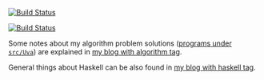[![Build Status](https://travis-ci.org/hi-ogawa/haskell_playground.png?branch=master)](https://travis-ci.org/hi-ogawa/haskell_playground)

[![Build Status](http://jenkins.hiogawa.net/buildStatus/icon?job=haskell_playground)](http://jenkins.hiogawa.net/job/haskell_playground/)

Some notes about my algorithm problem solutions ([programs under `src/Uva`](https://github.com/hi-ogawa/haskell_playground/tree/master/src/Uva))
are explained in [my blog with algorithm tag](http://wp.hiogawa.net/tag/algorithm/).

General things about Haskell can be also found in [my blog with haskell tag](http://wp.hiogawa.net/tag/haskell/).
